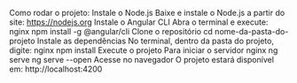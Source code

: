Como rodar o projeto:
Instale o Node.js
Baixe e instale o Node.js a partir do site: https://nodejs.org
Instale o Angular CLI
Abra o terminal e execute:
nginx
npm install -g @angular/cli
Clone o repositório
cd nome-da-pasta-do-projeto
Instale as dependências
No terminal, dentro da pasta do projeto, digite:
nginx
npm install
Execute o projeto
Para iniciar o servidor
nginx
ng serve
ng serve --open
Acesse no navegador
O projeto estará disponível em:
http://localhost:4200
